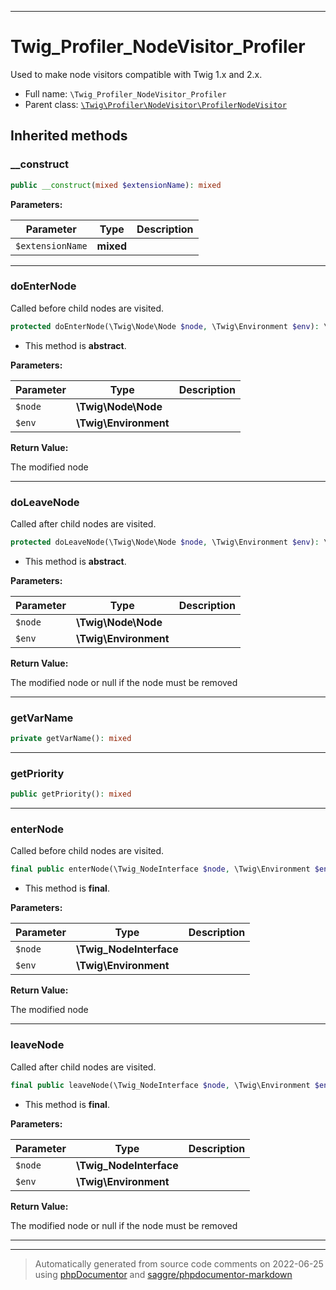 ***

# Twig_Profiler_NodeVisitor_Profiler

Used to make node visitors compatible with Twig 1.x and 2.x.



* Full name: `\Twig_Profiler_NodeVisitor_Profiler`
* Parent class: [`\Twig\Profiler\NodeVisitor\ProfilerNodeVisitor`](./Twig/Profiler/NodeVisitor/ProfilerNodeVisitor.md)






## Inherited methods


### __construct



```php
public __construct(mixed $extensionName): mixed
```








**Parameters:**

| Parameter | Type | Description |
|-----------|------|-------------|
| `$extensionName` | **mixed** |  |




***

### doEnterNode

Called before child nodes are visited.

```php
protected doEnterNode(\Twig\Node\Node $node, \Twig\Environment $env): \Twig\Node\Node
```




* This method is **abstract**.



**Parameters:**

| Parameter | Type | Description |
|-----------|------|-------------|
| `$node` | **\Twig\Node\Node** |  |
| `$env` | **\Twig\Environment** |  |


**Return Value:**

The modified node



***

### doLeaveNode

Called after child nodes are visited.

```php
protected doLeaveNode(\Twig\Node\Node $node, \Twig\Environment $env): \Twig\Node\Node|false|null
```




* This method is **abstract**.



**Parameters:**

| Parameter | Type | Description |
|-----------|------|-------------|
| `$node` | **\Twig\Node\Node** |  |
| `$env` | **\Twig\Environment** |  |


**Return Value:**

The modified node or null if the node must be removed



***

### getVarName



```php
private getVarName(): mixed
```











***

### getPriority



```php
public getPriority(): mixed
```











***

### enterNode

Called before child nodes are visited.

```php
final public enterNode(\Twig_NodeInterface $node, \Twig\Environment $env): \Twig_NodeInterface
```





* This method is **final**.


**Parameters:**

| Parameter | Type | Description |
|-----------|------|-------------|
| `$node` | **\Twig_NodeInterface** |  |
| `$env` | **\Twig\Environment** |  |


**Return Value:**

The modified node



***

### leaveNode

Called after child nodes are visited.

```php
final public leaveNode(\Twig_NodeInterface $node, \Twig\Environment $env): \Twig_NodeInterface|false|null
```





* This method is **final**.


**Parameters:**

| Parameter | Type | Description |
|-----------|------|-------------|
| `$node` | **\Twig_NodeInterface** |  |
| `$env` | **\Twig\Environment** |  |


**Return Value:**

The modified node or null if the node must be removed



***


***
> Automatically generated from source code comments on 2022-06-25 using [phpDocumentor](http://www.phpdoc.org/) and [saggre/phpdocumentor-markdown](https://github.com/Saggre/phpDocumentor-markdown)
